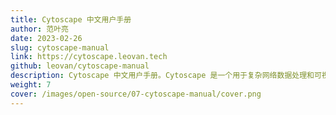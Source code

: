 ```yaml
---
title: Cytoscape 中文用户手册
author: 范叶亮
date: 2023-02-26
slug: cytoscape-manual
link: https://cytoscape.leovan.tech
github: leovan/cytoscape-manual
description: Cytoscape 中文用户手册。Cytoscape 是一个用于复杂网络数据处理和可视化的开源软件，基于 Java 语言编写并提供 Python、R 等语言自动化接口。
weight: 7
cover: /images/open-source/07-cytoscape-manual/cover.png
---
```


